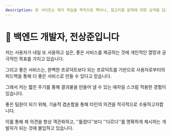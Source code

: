 ```yaml
---
description: 본 사이트는 제가 학습을 목적으로 책이나, 알고리즘 문제에 대한 요약을 담고 있습니다.
---
```


# 👋 백엔드 개발자, 전상준입니다

저는 사용자가 내일 또 사용하고 싶은, 좋은 서비스를 제공하는 것에 개인적인 열망과 궁극적인 목표를 가지고 있습니다.

그리고 좋은 서비스는, 완벽한 프로덕트보다 되는 프로덕트를 기반으로 사용자로부터의 피드백을 통해 더 좋은 서비스로 만들 수 있다고 믿습니다.

그래서 저는 짧은 주기를 통해 결과물을 만들어 낼 수 있는 애자일 스크럼 적용한 경험이 있습니다.

좋은 팀원이 되기 위해, 기술적 겸손함을 통해 타인의 의견을 적극적으로 수용하고자합니다.

이를 통해 제 의견을 항상 객관화하고,  ''틀렸다''보다 ''다르다''를 명확하게 제시하는 개발자가 되는 것에 몰입하고 있습니다.
